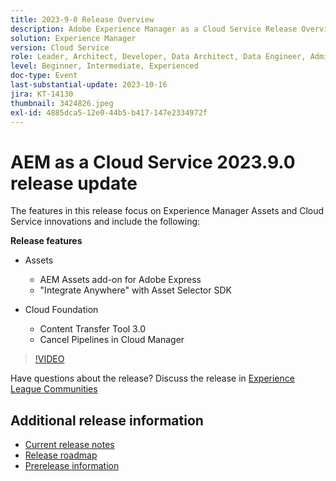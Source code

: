 ```yaml
---
title: 2023-9-0 Release Overview
description: Adobe Experience Manager as a Cloud Service Release Overview Video 2023.9.0
solution: Experience Manager
version: Cloud Service
role: Leader, Architect, Developer, Data Architect, Data Engineer, Admin, User
level: Beginner, Intermediate, Experienced
doc-type: Event
last-substantial-update: 2023-10-16
jira: KT-14130
thumbnail: 3424826.jpeg
exl-id: 4885dca5-12e0-44b5-b417-147e2334972f
---
```

# AEM as a Cloud Service 2023.9.0 release update 

The features in this release focus on Experience Manager Assets and Cloud Service innovations and include the following:

**Release features**

* Assets
  * AEM Assets add-on for Adobe Express
  * "Integrate Anywhere" with Asset Selector SDK

* Cloud Foundation
  * Content Transfer Tool 3.0
  * Cancel Pipelines in Cloud Manager

>[!VIDEO](https://video.tv.adobe.com/v/3424826/?learn=on)

Have questions about the release?  Discuss the release in [Experience League Communities](https://adobe.ly/3rMScIU)

## Additional release information

* [Current release notes](https://experienceleague.adobe.com/docs/experience-manager-cloud-service/content/release-notes/home.html)
* [Release roadmap](https://experienceleague.adobe.com/docs/experience-manager-release-information/aem-release-updates/update-releases-roadmap.html)
* [Prerelease information](https://experienceleague.adobe.com/docs/experience-manager-cloud-service/content/release-notes/prerelease.html)
